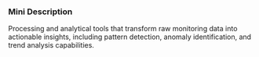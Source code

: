 ### Mini Description

Processing and analytical tools that transform raw monitoring data into actionable insights, including pattern detection, anomaly identification, and trend analysis capabilities.
